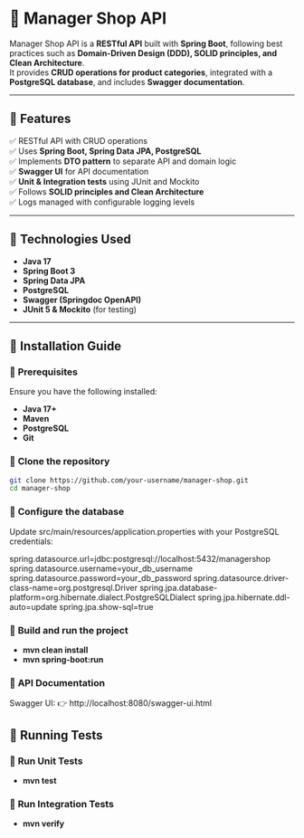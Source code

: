 # 🛒 Manager Shop API

Manager Shop API is a **RESTful API** built with **Spring Boot**, following best practices such as **Domain-Driven Design (DDD), SOLID principles, and Clean Architecture**.  
It provides **CRUD operations for product categories**, integrated with a **PostgreSQL database**, and includes **Swagger documentation**.

---

## 📌 Features

✅ RESTful API with CRUD operations  
✅ Uses **Spring Boot, Spring Data JPA, PostgreSQL**  
✅ Implements **DTO pattern** to separate API and domain logic  
✅ **Swagger UI** for API documentation  
✅ **Unit & Integration tests** using JUnit and Mockito  
✅ Follows **SOLID principles and Clean Architecture**  
✅ Logs managed with configurable logging levels

---

## 📌 Technologies Used

- **Java 17**
- **Spring Boot 3**
- **Spring Data JPA**
- **PostgreSQL**
- **Swagger (Springdoc OpenAPI)**
- **JUnit 5 & Mockito** (for testing)

---

## 📌 Installation Guide

### 🔹 **Prerequisites**
Ensure you have the following installed:
- **Java 17+**
- **Maven**
- **PostgreSQL**
- **Git**

### 🔹 **Clone the repository**
```bash
git clone https://github.com/your-username/manager-shop.git
cd manager-shop
```

### 🔹 **Configure the database**
Update src/main/resources/application.properties with your PostgreSQL credentials:

spring.datasource.url=jdbc:postgresql://localhost:5432/managershop
spring.datasource.username=your_db_username
spring.datasource.password=your_db_password
spring.datasource.driver-class-name=org.postgresql.Driver
spring.jpa.database-platform=org.hibernate.dialect.PostgreSQLDialect
spring.jpa.hibernate.ddl-auto=update
spring.jpa.show-sql=true

### 🔹 **Build and run the project**
- **mvn clean install**
- **mvn spring-boot:run**

### 🔹 **API Documentation**
Swagger UI:
👉 http://localhost:8080/swagger-ui.html

## 📌 Running Tests

### 🔹 **Run Unit Tests**
- **mvn test**

### 🔹 **Run Integration Tests**
- **mvn verify**
